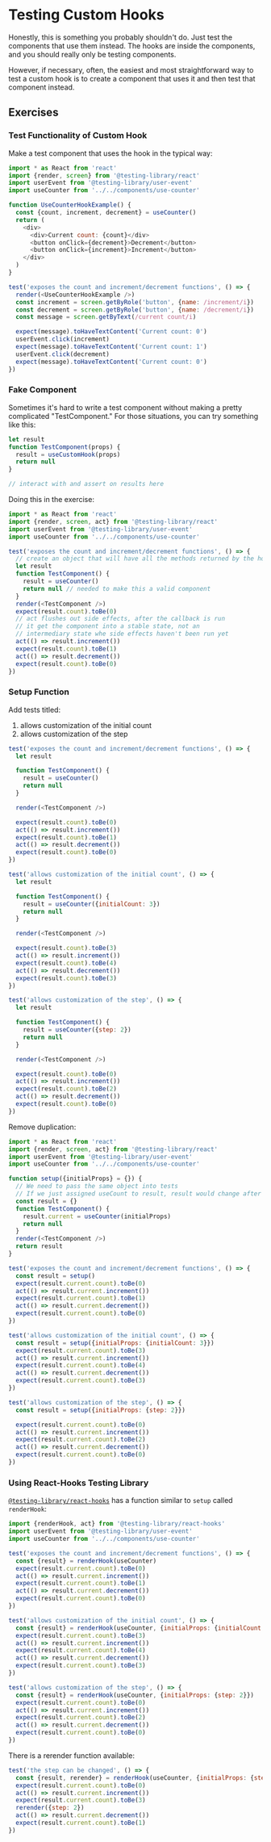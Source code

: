 # Testing Custom Hooks

Honestly, this is something you probably shouldn't do. Just test the components that use them instead. The hooks are inside the components, and you should really only be testing components.

However, if necessary, often, the easiest and most straightforward way to test a custom hook is to create a component that uses it and then test that component instead.



## Exercises

### Test Functionality of Custom Hook

Make a test component that uses the hook in the typical way:

```javascript
import * as React from 'react'
import {render, screen} from '@testing-library/react'
import userEvent from '@testing-library/user-event'
import useCounter from '../../components/use-counter'

function UseCounterHookExample() {
  const {count, increment, decrement} = useCounter()
  return (
    <div>
      <div>Current count: {count}</div>
      <button onClick={decrement}>Decrement</button>
      <button onClick={increment}>Increment</button>
    </div>
  )
}

test('exposes the count and increment/decrement functions', () => {
  render(<UseCounterHookExample />)
  const increment = screen.getByRole('button', {name: /increment/i})
  const decrement = screen.getByRole('button', {name: /decrement/i})
  const message = screen.getByText(/current count/i)

  expect(message).toHaveTextContent('Current count: 0')
  userEvent.click(increment)
  expect(message).toHaveTextContent('Current count: 1')
  userEvent.click(decrement)
  expect(message).toHaveTextContent('Current count: 0')
})
```



### Fake Component

Sometimes it's hard to write a test component without making a pretty complicated "TestComponent." For those situations, you can try something like this:

```javascript
let result
function TestComponent(props) {
  result = useCustomHook(props)
  return null
}

// interact with and assert on results here
```



Doing this in the exercise:

```javascript
import * as React from 'react'
import {render, screen, act} from '@testing-library/react'
import userEvent from '@testing-library/user-event'
import useCounter from '../../components/use-counter'

test('exposes the count and increment/decrement functions', () => {
  // create an object that will have all the methods returned by the hook
  let result
  function TestComponent() {
    result = useCounter()
    return null // needed to make this a valid component
  }
  render(<TestComponent />)
  expect(result.count).toBe(0)
  // act flushes out side effects, after the callback is run
  // it get the component into a stable state, not an
  // intermediary state whe side effects haven't been run yet
  act(() => result.increment())
  expect(result.count).toBe(1)
  act(() => result.decrement())
  expect(result.count).toBe(0)
})
```





### Setup Function

Add tests titled:

1. allows customization of the initial count
2. allows customization of the step

```javascript
test('exposes the count and increment/decrement functions', () => {
  let result

  function TestComponent() {
    result = useCounter()
    return null
  }

  render(<TestComponent />)

  expect(result.count).toBe(0)
  act(() => result.increment())
  expect(result.count).toBe(1)
  act(() => result.decrement())
  expect(result.count).toBe(0)
})

test('allows customization of the initial count', () => {
  let result

  function TestComponent() {
    result = useCounter({initialCount: 3})
    return null
  }

  render(<TestComponent />)

  expect(result.count).toBe(3)
  act(() => result.increment())
  expect(result.count).toBe(4)
  act(() => result.decrement())
  expect(result.count).toBe(3)
})

test('allows customization of the step', () => {
  let result

  function TestComponent() {
    result = useCounter({step: 2})
    return null
  }

  render(<TestComponent />)

  expect(result.count).toBe(0)
  act(() => result.increment())
  expect(result.count).toBe(2)
  act(() => result.decrement())
  expect(result.count).toBe(0)
})
```



Remove duplication:

```javascript
import * as React from 'react'
import {render, screen, act} from '@testing-library/react'
import userEvent from '@testing-library/user-event'
import useCounter from '../../components/use-counter'

function setup({initialProps} = {}) {
  // We need to pass the same object into tests
  // If we just assigned useCount to result, result would change after the component updates
  const result = {}
  function TestComponent() {
    result.current = useCounter(initialProps)
    return null
  }
  render(<TestComponent />)
  return result
}

test('exposes the count and increment/decrement functions', () => {
  const result = setup()
  expect(result.current.count).toBe(0)
  act(() => result.current.increment())
  expect(result.current.count).toBe(1)
  act(() => result.current.decrement())
  expect(result.current.count).toBe(0)
})

test('allows customization of the initial count', () => {
  const result = setup({initialProps: {initialCount: 3}})
  expect(result.current.count).toBe(3)
  act(() => result.current.increment())
  expect(result.current.count).toBe(4)
  act(() => result.current.decrement())
  expect(result.current.count).toBe(3)
})

test('allows customization of the step', () => {
  const result = setup({initialProps: {step: 2}})

  expect(result.current.count).toBe(0)
  act(() => result.current.increment())
  expect(result.current.count).toBe(2)
  act(() => result.current.decrement())
  expect(result.current.count).toBe(0)
})
```



### Using React-Hooks Testing Library

[`@testing-library/react-hooks`](https://github.com/testing-library/react-hooks-testing-library) has a function similar to `setup` called  `renderHook`:

```javascript
import {renderHook, act} from '@testing-library/react-hooks'
import userEvent from '@testing-library/user-event'
import useCounter from '../../components/use-counter'

test('exposes the count and increment/decrement functions', () => {
  const {result} = renderHook(useCounter)
  expect(result.current.count).toBe(0)
  act(() => result.current.increment())
  expect(result.current.count).toBe(1)
  act(() => result.current.decrement())
  expect(result.current.count).toBe(0)
})

test('allows customization of the initial count', () => {
  const {result} = renderHook(useCounter, {initialProps: {initialCount: 3}})
  expect(result.current.count).toBe(3)
  act(() => result.current.increment())
  expect(result.current.count).toBe(4)
  act(() => result.current.decrement())
  expect(result.current.count).toBe(3)
})

test('allows customization of the step', () => {
  const {result} = renderHook(useCounter, {initialProps: {step: 2}})
  expect(result.current.count).toBe(0)
  act(() => result.current.increment())
  expect(result.current.count).toBe(2)
  act(() => result.current.decrement())
  expect(result.current.count).toBe(0)
})
```



There is a rerender function available:

```javascript
test('the step can be changed', () => {
  const {result, rerender} = renderHook(useCounter, {initialProps: {step: 3}})
  expect(result.current.count).toBe(0)
  act(() => result.current.increment())
  expect(result.current.count).toBe(3)
  rerender({step: 2})
  act(() => result.current.decrement())
  expect(result.current.count).toBe(1)
})
```



